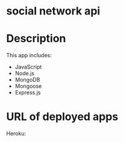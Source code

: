 # social network api #

# Description #
This app includes:
- JavaScript
- Node.js
- MongoDB
- Mongoose
- Express.js

# URL of deployed apps #
Heroku:
